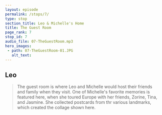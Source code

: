 ```yaml
---
layout: episode
permalink: /stops/7/
type: stop
section_title: Leo & Michelle's Home
title: The Guest Room
page_rank: 7
stop_id: 7
audio_file: 07-TheGuestRoom.mp3
hero_images:
 - path: 07-TheGuestRoom-01.JPG
   alt_text:
---
```


## Leo
> The guest room is where Leo and Michelle would host their friends and family
when they visit. One of Michelle's favorite memories is featured here, when
she toured Europe with her friends, Zorine, Tina, and Jasmine. She collected postcards from thr various landmarks, which created the collage shown here.


